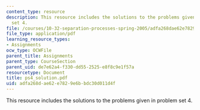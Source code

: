 ```yaml
---
content_type: resource
description: This resource includes the solutions to the problems given in problem
  set 4.
file: /courses/10-32-separation-processes-spring-2005/adfa268dae62e7829e6bbdc30d011d4f_ps4_solution.pdf
file_type: application/pdf
learning_resource_types:
- Assignments
ocw_type: OCWFile
parent_title: Assignments
parent_type: CourseSection
parent_uid: de7e62a4-f330-dd55-2525-e8f8c9e1f57a
resourcetype: Document
title: ps4_solution.pdf
uid: adfa268d-ae62-e782-9e6b-bdc30d011d4f
---
```

This resource includes the solutions to the problems given in problem set 4.

